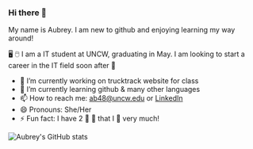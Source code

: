 ### Hi there 👋
My name is Aubrey. I am new to github and enjoying learning my way around!

🖥️ 🖱️ I am a IT student at UNCW, graduating in May. I am looking to start a career in the IT field soon after 🙂



- 🔭 I’m currently working on trucktrack website for class
- 🌱 I’m currently learning github & many other languages 
- 📫 How to reach me: ab48@uncw.edu or [LinkedIn](https://www.linkedin.com/in/aubrey-bordeaux-1444a41a2/)
- 😄 Pronouns: She/Her
- ⚡ Fun fact: I have 2 🐶 🐶 that I 💙 very much!




![Aubrey's GitHub stats](https://github-readme-stats.vercel.app/api?username=aubreybordeaux&theme=blue-green&show_icons=true)

